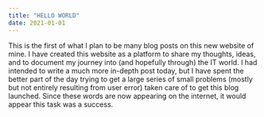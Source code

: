 ```yaml
---
title: "HELLO WORLD"
date: 2021-01-01
---
```


This is the first of what I plan to be many blog posts on this new website of mine. I have created this website as a platform to share my thoughts, ideas, and to document my journey into (and hopefully through) the IT world. I had intended to write a much more in-depth post today, but I have spent the better part of the day trying to get a large series of small problems (mostly but not entirely resulting from user error) taken care of to get this blog launched. Since these words are now appearing on the internet, it would appear this task was a success. 
